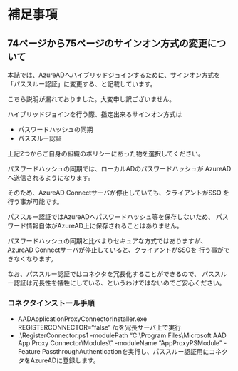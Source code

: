 # 補足事項
## 74ページから75ページのサインオン方式の変更について
本誌では、AzureADへハイブリッドジョインするために、サインオン方式を「パススルー認証」に変更する、と記載しています。

こちら説明が漏れておりました。大変申し訳ございません。

ハイブリッドジョインを行う際、指定出来るサインオン方式は

* パスワードハッシュの同期
* パススルー認証

上記2つからご自身の組織のポリシーにあった物を選択してください。

パスワードハッシュの同期では、ローカルADのパスワードハッシュが
AzureADへ送信されるようになります。

そのため、AzureAD Connectサーバが停止していても、クライアントがSSO
を行う事が可能です。

パススルー認証ではAzureADへパスワードハッシュ等を保存しないため、
パスワード情報自体がAzureAD上に保存されることはありません。

パスワードハッシュの同期と比べよりセキュアな方式ではありますが、
AzureAD Connectサーバが停止していると、クライアントがSSOを
行う事ができなくなります。

なお、パススルー認証ではコネクタを冗長化することができるので、
パススルー認証は冗長性を犠牲にしている、というわけではないのでご安心ください。

### コネクタインストール手順
* AADApplicationProxyConnectorInstaller.exe REGISTERCONNECTOR=“false” /qを冗長サーバ上で実行
* .\RegisterConnector.ps1 -modulePath “C:\Program Files\Microsoft AAD App Proxy Connector\Modules\” -moduleName “AppProxyPSModule” -Feature PassthroughAuthenticationを実行し、パススルー認証用にコネクタをAzureADに登録します。